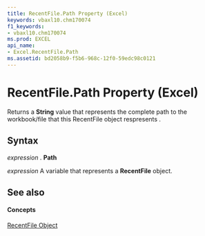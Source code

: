 ```yaml
---
title: RecentFile.Path Property (Excel)
keywords: vbaxl10.chm170074
f1_keywords:
- vbaxl10.chm170074
ms.prod: EXCEL
api_name:
- Excel.RecentFile.Path
ms.assetid: bd2058b9-f5b6-968c-12f0-59edc98c0121
---
```



# RecentFile.Path Property (Excel)

Returns a  **String** value that represents the complete path to the workbook/file that this RecentFile object respresents .


## Syntax

 _expression_ . **Path**

 _expression_ A variable that represents a **RecentFile** object.


## See also


#### Concepts


[RecentFile Object](recentfile-object-excel.md)

